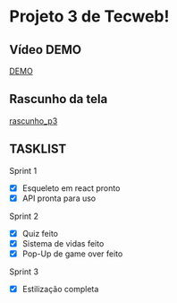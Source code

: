 # Projeto 3 de Tecweb!

## Vídeo DEMO
[DEMO](https://youtu.be/F2zpYfnmuBs)

## Rascunho da tela
[rascunho_p3](https://github.com/isabellaamorim/p3_tecweb_frontend/assets/92479095/6b233faa-8599-4fa4-8af4-c4c4d74751ae)

## TASKLIST

Sprint 1
- [x] Esqueleto em react pronto
- [x] API pronta para uso

Sprint 2
- [x] Quiz feito
- [x] Sistema de vidas feito 
- [x] Pop-Up de game over feito 

Sprint 3
- [x] Estilização completa
